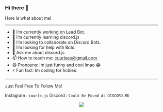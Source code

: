 ### Hi there 👋

Here is what about me!

---

- 🔭 I’m currently working on Lead Bot. 
- 🌱 I’m currently learning discord.js
- 👯 I’m looking to collaborate on Discord Bots.
- 🤔 I’m looking for help with Bots.
- 💬 Ask me about discord.js.
- 📫 How to reach me: cuurleee@gmail.com
- 😄 Pronouns: Im just funny and cool lmao 😂
- ⚡ Fun fact: Im coding for hobies.

---

Just Feel Free To Follow Me!

Instagram : ``cuurle.js``
Discord : ``Could Be Found At DISCORD.MD``
<p align="center">
 <div align="center"><img src="https://discord.c99.nl/widget/theme-3/515548625682694169.png"></div>
 </p>
